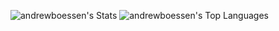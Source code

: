 ![andrewboessen's Stats](https://github-readme-stats.vercel.app/api?username=andrewboessen&theme=dark&show_icons=true&hide_border=true&count_private=true)
![andrewboessen's Top Languages](https://github-readme-stats.vercel.app/api/top-langs/?username=andrewboessen&theme=dark&show_icons=true&hide_border=true&layout=compact)
